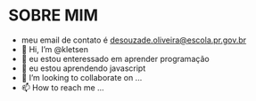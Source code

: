 # SOBRE MIM
- meu email de contato é desouzade.oliveira@escola.pr.gov.br
- 👋 Hi, I’m @kletsen
- 👀 eu estou enteressado em aprender programação 
- 🌱 eu estou aprendendo javascript
- 💞️ I’m looking to collaborate on ...
- 📫 How to reach me ...

<!---
kletsen/kletsen is a ✨ special ✨ repository because its `README.md` (this file) appears on your GitHub profile.
You can click the Preview link to take a look at your changes.
--->
